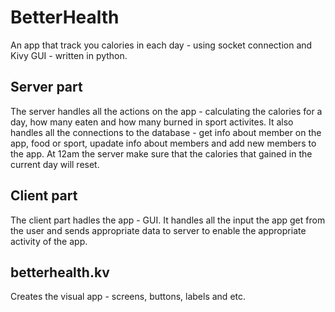 # BetterHealth

An app that track you calories in each day - 
using socket connection and Kivy GUI - 
written in python.

## Server part
The server handles all the actions on the app - calculating the calories for a day, how many eaten and how many burned in sport activites. It also handles all the connections to the database - get info about member on the app, food or sport, upadate info about members and add new members to the app. At 12am the server make sure that the calories that gained in the current day will reset.


## Client part
The client part hadles the app - GUI. It handles all the input the app get from the user and sends appropriate data to server to enable the appropriate activity of the app.

## betterhealth.kv
Creates the visual app - screens, buttons, labels and etc.

